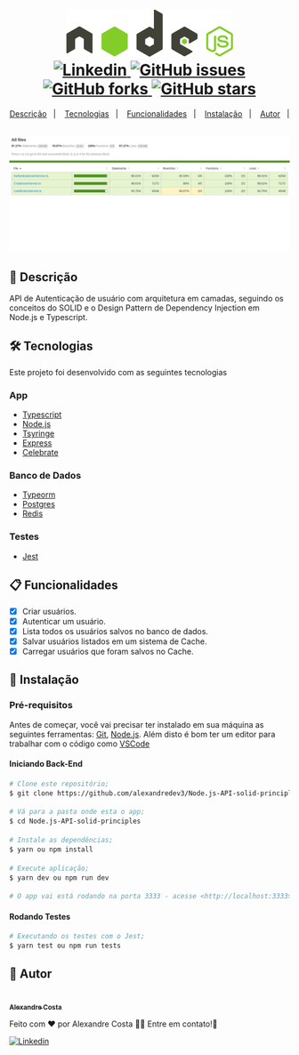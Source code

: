 <h1 align="center">
  <img width="300px" src="./.github/assets/nodejs-icon.svg" />
  <br />
  <a href="https://www.linkedin.com/in/alexandre-costa-401699199">
    <img alt="Linkedin" src="https://img.shields.io/badge/-Alexandre%20Costa-29B6D1?label=Linkedin&logo=linkedin&style=flat-square">
  </a>
  <a href="https://github.com/alexandredev3/Node.js-API-solid-principles/issues">
    <img alt="GitHub issues" src="https://img.shields.io/github/issues/alexandredev3/linkedin-clone?color=29B6D1&style=flat-square">
  </a>
  <a href="https://github.com/alexandredev3/linkedin-clone//network">
    <img alt="GitHub forks" src="https://img.shields.io/github/forks/alexandredev3/Node.js-API-solid-principles?color=29B6D1&style=flat-square">
  </a>
  <a href="https://github.com/alexandredev3/linkedin-clone//stargazers">
    <img alt="GitHub stars" src="https://img.shields.io/github/stars/alexandredev3/Node.js-API-solid-principles?color=29B6D1&style=flat-square">
  </a>
</h1>
<p align="center">
  <a href="#page_facing_up-descrição">Descrição</a>&nbsp;&nbsp;&nbsp;|&nbsp;&nbsp;&nbsp;
  <a href="#-tecnologias">Tecnologias</a>&nbsp;&nbsp;&nbsp;|&nbsp;&nbsp;&nbsp;
    <a href="#clipboard-Funcionalidades">Funcionalidades</a>&nbsp;&nbsp;&nbsp;|&nbsp;&nbsp;&nbsp;
  <a href="#closed_book-instalação">Instalação</a>&nbsp;&nbsp;&nbsp;|&nbsp;&nbsp;&nbsp;
  <a href="#man-Autor">Autor</a>&nbsp;&nbsp;&nbsp;|&nbsp;&nbsp;&nbsp;
</p>

<img src="./.github/assets/coverage.png" />

## :page_facing_up: Descrição
API de Autenticação de usuário com arquitetura em camadas, seguindo os conceitos do SOLID e o Design Pattern de Dependency Injection em Node.js e Typescript.

## 🛠 Tecnologias
Este projeto foi desenvolvido com as seguintes tecnologias
### App
  - [Typescript](https://www.typescriptlang.org/)
  - [Node.js](https://nodejs.org/)
  - [Tsyringe](https://github.com/microsoft/tsyringe)
  - [Express](https://expressjs.com/pt-br/)
  - [Celebrate](https://github.com/arb/celebrate)
 
### Banco de Dados
  - [Typeorm](https://typeorm.io/#/)
  - [Postgres](https://www.postgresql.org/)
  - [Redis](https://redis.io/)
  
### Testes
  - [Jest](https://jestjs.io/)
  
## :clipboard: Funcionalidades
  - [x] Criar usuários.
  - [x] Autenticar um usuário.
  - [x] Lista todos os usuários salvos no banco de dados.
  - [x] Salvar usuários listados em um sistema de Cache.
  - [x] Carregar usuários que foram salvos no Cache.
 
## :closed_book: Instalação

### Pré-requisitos
Antes de começar, você vai precisar ter instalado em sua máquina as seguintes ferramentas:
[Git](https://git-scm.com), [Node.js](https://nodejs.org/en/).
Além disto é bom ter um editor para trabalhar com o código como [VSCode](https://code.visualstudio.com/)

#### Iniciando Back-End
  ```bash
  # Clone este repositório;
  $ git clone https://github.com/alexandredev3/Node.js-API-solid-principles.git

  # Vá para a pasta onde esta o app;
  $ cd Node.js-API-solid-principles

  # Instale as dependências;
  $ yarn ou npm install

  # Execute aplicação;
  $ yarn dev ou npm run dev

  # O app vai está rodando na porta 3333 - acesse <http://localhost:3333>
  ```
  
#### Rodando Testes
  ```bash
  # Executando os testes com o Jest;
  $ yarn test ou npm run tests
  ```
  
## :man: Autor

<a href="https://github.com/alexandredev3/">
 <img src="https://avatars0.githubusercontent.com/u/61118233?s=400&u=37870397a9363ce5e768975c05e95a5f5d323ca1&v=4" width="70px;" alt=""/>
 <br />
 <sub><b>Alexandre Costa</b></sub>
</a>


Feito com ❤️ por Alexandre Costa :wave::wave: Entre em contato!🚀

<a href="https://www.linkedin.com/in/alexandre-costa-401699199">
  <img alt="Linkedin" src="https://img.shields.io/badge/-Alexandre%20Costa-9871F5?label=Linkedin&logo=linkedin&style=flat-square">
</a>

